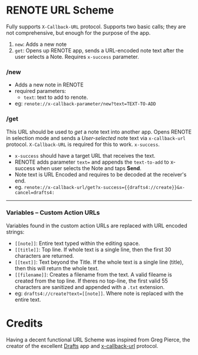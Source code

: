 RENOTE URL Scheme
================

Fully supports `X-Callback-URL` protocol.
Supports two basic calls; they are not comprehensive, but enough for the purpose of the app.

1. `new`: Adds a new note
2. `get`: Opens up RENOTE app, sends a URL-encoded note text after the user selects a Note. Requires `x-success` parameter.


### /new

- Adds a new note in RENOTE
- required parameters: 
   - `text`: text to add to renote. 
- eg: `renote://x-callback-parameter/new?text=TEXT-TO-ADD`


### /get

This URL should be used to *get* a note text into another app. Opens RENOTE in selection mode and sends a *User-selected* note text via `x-callback-url` protocol. `X-Callback-URL` is required for this to work. `x-success`. 

- `x-success` should have a target URL that receives the text.
- RENOTE adds parameter `text=` and appends the `text-to-add` to x-success when user selects the Note and taps **Send**.
- Note text is URL Encoded and requires to be decoded at the receiver's end.
- eg. `renote://x-callback-url/get?x-success={{drafts4://create}}&x-cancel=drafts4:`

------

### Variables – Custom Action URLs

Variables found in the custom action URLs are replaced with URL encoded strings:

- `[[note]]`: Entire text typed within the editing space.
- `[[title]]`: Top line. If whole text is a single line, then the first 30 characters are returned.
- `[[text]]`: Text beyond the Title. If the whole text is a single line (title), then this will return the whole text.
- `[[filename]]`: Creates a filename from the text. A valid fileame is created from the top line. If theres no top-line, the first valid 55 characters are sanitized and appended with a `.txt` extension.
- eg: `drafts4://create?text=[[note]]`. Where note is replaced with the entire text.

# Credits

Having a decent functional URL Scheme was inspired from Greg Pierce, the creator of the excellent [Drafts](http://agiletortoise.com) app and [x-callback-url](http://x-callback-url.com) protocol.
